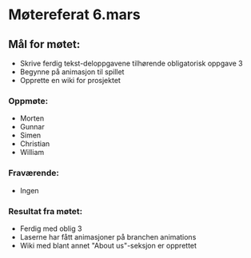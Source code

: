 # Møtereferat 6.mars
## Mål for møtet:
- Skrive ferdig tekst-deloppgavene tilhørende obligatorisk oppgave 3
- Begynne på animasjon til spillet
- Opprette en wiki for prosjektet

### Oppmøte:
- Morten
- Gunnar
- Simen
- Christian
- William

### Fraværende:
- Ingen

### Resultat fra møtet:
- Ferdig med oblig 3
- Laserne har fått animasjoner på branchen animations
- Wiki med blant annet "About us"-seksjon er opprettet
